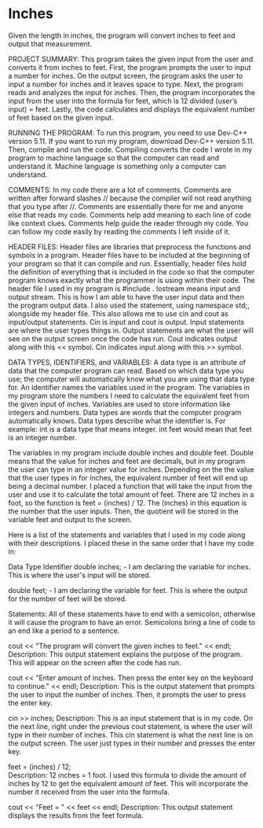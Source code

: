 # Inches
Given the length in inches, the program will convert inches to feet and output that measurement.

PROJECT SUMMARY: This program takes the given input from the user and converts it from inches to feet. First, the program prompts the user to input a number for inches. On the output screen, the program asks the user to input a number for inches and it leaves space to type. Next, the program reads and analyzes the input for inches. Then, the program incorporates the input from the user into the formula for feet, which is 12 divided (user’s input) = feet. Lastly, the code calculates and displays the equivalent number of feet based on the given input.


RUNNING THE PROGRAM: To run this program, you need to use Dev-C++ version 5.11. If you want to run my program, download Dev-C++ version 5.11. Then, compile and run the code. Compiling converts the code I wrote in my program to machine language so that the computer can read and understand it. Machine language is something only a computer can understand.

COMMENTS: In my code there are a lot of comments. Comments are written after forward slashes // because the compiler will not read anything that you type after //. Comments are essentially there for me and anyone else that reads my code. Comments help add meaning to each line of code like context clues. Comments help guide the reader through my code. You can follow my code easily by reading the comments I left inside of it.

HEADER FILES: Header files are libraries that preprocess the functions and symbols in a program. Header files have to be included at the beginning of your program so that it can compile and run. Essentially, header files hold the definition of everything that is included in the code so that the computer program knows exactly what the programmer is using within their code. The header file I used in my program is #include <iostream>. Iostream means input and output stream. This is how I am able to have the user input data and then the program output data. I also used the statement, using namespace std;, alongside my header file. This also allows me to use cin and cout as input/output statements. Cin is input and cout is output. Input statements are where the user types things in. Output statements are what the user will see on the output screen once the code has run. Cout indicates output along with this << symbol. Cin indicates input along with this >> symbol.

DATA TYPES, IDENTIFIERS, and VARIABLES: A data type is an attribute of data that the computer program can read. Based on which data type you use; the computer will automatically know what you are using that data type for. An identifier names the variables used in the program. The variables in my program store the numbers I need to calculate the equivalent feet from the given input of inches. Variables are used to store information like integers and numbers. Data types are words that the computer program automatically knows. Data types describe what the identifier is. For example: int is a data type that means integer. int feet would mean that feet is an integer number.

The variables in my program include double inches and double feet. Double means that the value for inches and feet are decimals, but in my program the user can type in an integer value for inches. Depending on the the value that the user types in for inches, the equivalent number of feet will end up being a decimal number. I placed a function that will take the input from the user and use it to calculate the total amount of feet. There are 12 inches in a foot, so the function is feet = (inches) / 12. The (inches) in this equation is the number that the user inputs. Then, the quotient will be stored in the variable feet and output to the screen.

Here is a list of the statements and variables that I used in my code along with their descriptions. I placed these in the same order that I have my code in:


Data Type Identifier
double   inches;    -  I am declaring the variable for inches. This is where the user's input will be stored.

double feet;       - I am declaring the variable for feet. This is where the output for the number of feet will be stored.


Statements: All of these statements have to end with a semicolon, otherwise it will cause the program to have an error. Semicolons bring a line of code to an end like a period to a sentence.

 cout << "The program will convert the given inches to feet." << endl; 
 Description:
 This output statement explains the purpose of the program. This will appear on the screen after the code has run.
 
 
cout << "Enter amount of inches. Then press the enter key on the keyboard to continue." << endl; 
Description:
This is the output statement that prompts the user to input the number of inches. Then, it prompts the user to press the enter key.


cin >> inches;
Description: This is an input statement that is in my code. On the next line, right under the previous cout statement, is where the user will type in their number of inches. This cin statement is what the next line is on the output screen. The user just types in their number and presses the enter key.


feet = (inches) / 12;  
Description: 
12 inches = 1 foot. I used this formula to divide the amount of inches by 12 to get the equivalent amount of feet. This will incorporate the number it received from the user into the formula.


cout << "Feet = " << feet << endl; 
Description: 
This output statement displays the results from the feet formula.

















